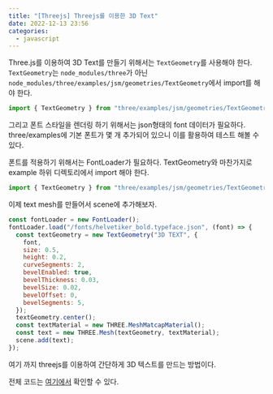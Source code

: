 ```yaml
---
title: "[Threejs] Threejs를 이용한 3D Text"
date: 2022-12-13 23:56
categories:
  - javascript
---
```


Three.js를 이용하여 3D Text를 만들기 위해서는 `TextGeometry`를 사용해야 한다. `TextGeometry`는 `node_modules/three`가 아닌 `node_modules/three/examples/jsm/geometries/TextGeometry`에서 import를 해야 한다.

```javascript
import { TextGeometry } from "three/examples/jsm/geometries/TextGeometry";
```

그리고 폰트 스타일을 렌더링 하기 위해서는 json형태의 font 데이터가 필요하다. three/examples에 기본 폰트가 몇 개 추가되어 있으니 이를 활용하여 테스트 해볼 수 있다.

폰트를 적용하기 위해서는 FontLoader가 필요하다. TextGeometry와 마찬가지로 example 하위 디렉토리에서 import 해야 한다.

```javascript
import { TextGeometry } from "three/examples/jsm/geometries/TextGeometry";
```

이제 text mesh를 만들어서 scene에 추가해보자.

```javascript
const fontLoader = new FontLoader();
fontLoader.load("/fonts/helvetiker_bold.typeface.json", (font) => {
  const textGeometry = new TextGeometry("3D TEXT", {
    font,
    size: 0.5,
    height: 0.2,
    curveSegments: 2,
    bevelEnabled: true,
    bevelThickness: 0.03,
    bevelSize: 0.02,
    bevelOffset: 0,
    bevelSegments: 5,
  });
  textGeometry.center();
  const textMaterial = new THREE.MeshMatcapMaterial();
  const text = new THREE.Mesh(textGeometry, textMaterial);
  scene.add(text);
});
```

여기 까지 threejs를 이용하여 간단하게 3D 텍스트를 만드는 방법이다.

전체 코드는 [여기에서](https://github.com/leejss/three-text) 확인할 수 있다.
